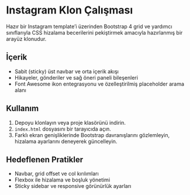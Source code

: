 # Instagram Klon Çalışması

Hazır bir Instagram template’i üzerinden Bootstrap 4 grid ve yardımcı sınıflarıyla CSS hizalama becerilerini pekiştirmek amacıyla hazırlanmış bir arayüz klonudur.

## İçerik

- Sabit (sticky) üst navbar ve orta içerik akışı
- Hikayeler, gönderiler ve sağ öneri paneli bileşenleri
- Font Awesome ikon entegrasyonu ve özelleştirilmiş placeholder arama alanı

## Kullanım

1. Depoyu klonlayın veya proje klasörünü indirin.
2. `index.html` dosyasını bir tarayıcıda açın.
3. Farklı ekran genişliklerinde Bootstrap davranışlarını gözlemleyin, hizalama ayarlarını deneyerek güncelleyin.

## Hedeflenen Pratikler

- Navbar, grid offset ve col kırılımları
- Flexbox ile hizalama ve boşluk yönetimi
- Sticky sidebar ve responsive görünürlük ayarları
